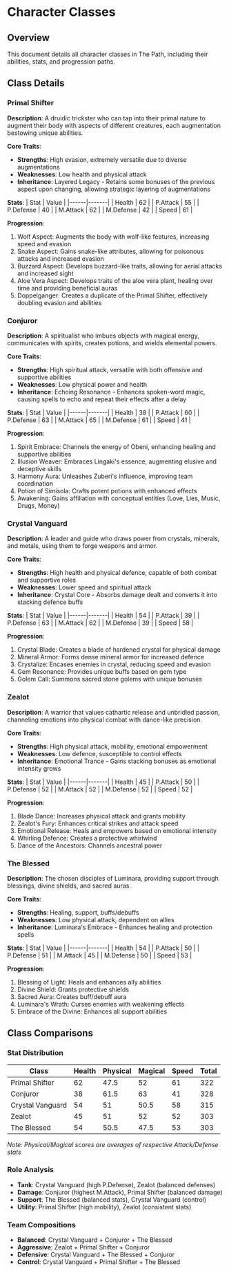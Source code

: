 # Character Classes

## Overview

This document details all character classes in The Path, including their abilities, stats, and progression paths.

## Class Details

### Primal Shifter

**Description**: A druidic trickster who can tap into their primal nature to augment their body with aspects of different creatures, each augmentation bestowing unique abilities.

**Core Traits**:
* **Strengths**: High evasion, extremely versatile due to diverse augmentations
* **Weaknesses**: Low health and physical attack
* **Inheritance**: Layered Legacy - Retains some bonuses of the previous aspect upon changing, allowing strategic layering of augmentations

**Stats**:
| Stat | Value |
|------|-------|
| Health | 62 |
| P.Attack | 55 |
| P.Defense | 40 |
| M.Attack | 62 |
| M.Defense | 42 |
| Speed | 61 |

**Progression**:
1. Wolf Aspect: Augments the body with wolf-like features, increasing speed and evasion
2. Snake Aspect: Gains snake-like attributes, allowing for poisonous attacks and increased evasion
3. Buzzard Aspect: Develops buzzard-like traits, allowing for aerial attacks and increased sight
4. Aloe Vera Aspect: Develops traits of the aloe vera plant, healing over time and providing beneficial auras
5. Doppelganger: Creates a duplicate of the Primal Shifter, effectively doubling evasion and abilities

### Conjuror

**Description**: A spiritualist who imbues objects with magical energy, communicates with spirits, creates potions, and wields elemental powers.

**Core Traits**:
* **Strengths**: High spiritual attack, versatile with both offensive and supportive abilities
* **Weaknesses**: Low physical power and health
* **Inheritance**: Echoing Resonance - Enhances spoken-word magic, causing spells to echo and repeat their effects after a delay

**Stats**:
| Stat | Value |
|------|-------|
| Health | 38 |
| P.Attack | 60 |
| P.Defense | 63 |
| M.Attack | 65 |
| M.Defense | 61 |
| Speed | 41 |

**Progression**:
1. Spirit Embrace: Channels the energy of Obeni, enhancing healing and supportive abilities
2. Illusion Weaver: Embraces Lingaki's essence, augmenting elusive and deceptive skills
3. Harmony Aura: Unleashes Zuberi's influence, improving team coordination
4. Potion of Simisola: Crafts potent potions with enhanced effects
5. Awakening: Gains affiliation with conceptual entities (Love, Lies, Music, Drugs, Money)

### Crystal Vanguard

**Description**: A leader and guide who draws power from crystals, minerals, and metals, using them to forge weapons and armor.

**Core Traits**:
* **Strengths**: High health and physical defence, capable of both combat and supportive roles
* **Weaknesses**: Lower speed and spiritual attack
* **Inheritance**: Crystal Core - Absorbs damage dealt and converts it into stacking defence buffs

**Stats**:
| Stat | Value |
|------|-------|
| Health | 54 |
| P.Attack | 39 |
| P.Defense | 63 |
| M.Attack | 62 |
| M.Defense | 39 |
| Speed | 58 |

**Progression**:
1. Crystal Blade: Creates a blade of hardened crystal for physical damage
2. Mineral Armor: Forms dense mineral armor for increased defence
3. Crystalize: Encases enemies in crystal, reducing speed and evasion
4. Gem Resonance: Provides unique buffs based on gem type
5. Golem Call: Summons sacred stone golems with unique bonuses

### Zealot

**Description**: A warrior that values cathartic release and unbridled passion, channeling emotions into physical combat with dance-like precision.

**Core Traits**:
* **Strengths**: High physical attack, mobility, emotional empowerment
* **Weaknesses**: Low defence, susceptible to control effects
* **Inheritance**: Emotional Trance - Gains stacking bonuses as emotional intensity grows

**Stats**:
| Stat | Value |
|------|-------|
| Health | 45 |
| P.Attack | 50 |
| P.Defense | 52 |
| M.Attack | 52 |
| M.Defense | 52 |
| Speed | 52 |

**Progression**:
1. Blade Dance: Increases physical attack and grants mobility
2. Zealot's Fury: Enhances critical strikes and attack speed
3. Emotional Release: Heals and empowers based on emotional intensity
4. Whirling Defence: Creates a protective whirlwind
5. Dance of the Ancestors: Channels ancestral power

### The Blessed

**Description**: The chosen disciples of Luminara, providing support through blessings, divine shields, and sacred auras.

**Core Traits**:
* **Strengths**: Healing, support, buffs/debuffs
* **Weaknesses**: Low physical attack, dependent on allies
* **Inheritance**: Luminara's Embrace - Enhances healing and protection spells

**Stats**:
| Stat | Value |
|------|-------|
| Health | 54 |
| P.Attack | 50 |
| P.Defense | 51 |
| M.Attack | 45 |
| M.Defense | 50 |
| Speed | 53 |

**Progression**:
1. Blessing of Light: Heals and enhances ally abilities
2. Divine Shield: Grants protective shields
3. Sacred Aura: Creates buff/debuff aura
4. Luminara's Wrath: Curses enemies with weakening effects
5. Embrace of the Divine: Enhances all support abilities

## Class Comparisons

### Stat Distribution
| Class | Health | Physical | Magical | Speed | Total |
|-------|---------|-----------|---------|--------|--------|
| Primal Shifter | 62 | 47.5 | 52 | 61 | 322 |
| Conjuror | 38 | 61.5 | 63 | 41 | 328 |
| Crystal Vanguard | 54 | 51 | 50.5 | 58 | 315 |
| Zealot | 45 | 51 | 52 | 52 | 303 |
| The Blessed | 54 | 50.5 | 47.5 | 53 | 303 |

_Note: Physical/Magical scores are averages of respective Attack/Defense stats_

### Role Analysis
* **Tank**: Crystal Vanguard (high P.Defense), Zealot (balanced defenses)
* **Damage**: Conjuror (highest M.Attack), Primal Shifter (balanced damage)
* **Support**: The Blessed (balanced stats), Crystal Vanguard (control)
* **Utility**: Primal Shifter (high mobility), Zealot (consistent stats)

### Team Compositions
* **Balanced**: Crystal Vanguard + Conjuror + The Blessed
* **Aggressive**: Zealot + Primal Shifter + Conjuror
* **Defensive**: Crystal Vanguard + The Blessed + Conjuror
* **Control**: Crystal Vanguard + Primal Shifter + The Blessed
